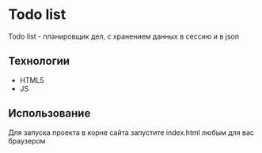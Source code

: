 # Todo list
Todo list - планировщик дел, с хранением данных в сессию и в json

## Технологии
- HTML5
- JS

## Использование
Для запуска проекта в корне сайта запустите index.html любым для вас браузером
